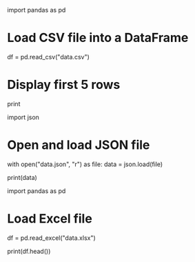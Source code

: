 import pandas as pd

# Load CSV file into a DataFrame
df = pd.read_csv("data.csv")

# Display first 5 rows
print

import json

# Open and load JSON file
with open("data.json", "r") as file:
    data = json.load(file)

print(data)

import pandas as pd

# Load Excel file
df = pd.read_excel("data.xlsx")

print(df.head())
